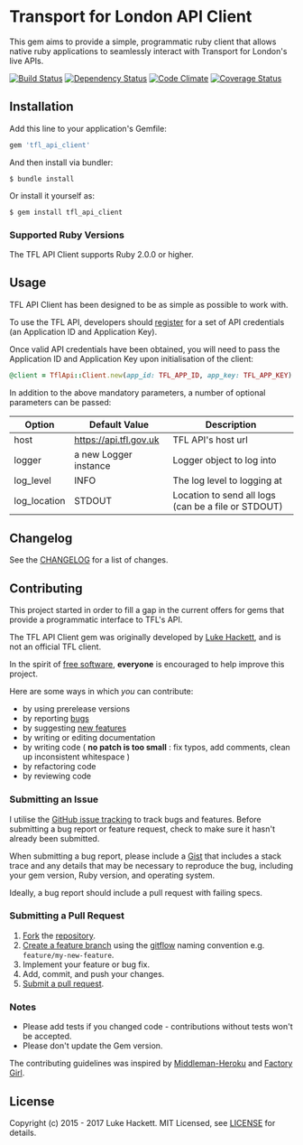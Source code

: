 # Transport for London API Client

This gem aims to provide a simple, programmatic ruby client that allows
native ruby applications to seamlessly interact with Transport for
London's live APIs.

[![Build Status](https://travis-ci.org/LukeHackett/tfl_api_client.svg?branch=master)](https://travis-ci.org/LukeHackett/tfl_api_client)
[![Dependency Status](https://gemnasium.com/LukeHackett/tfl_api_client.svg)](https://gemnasium.com/LukeHackett/tfl_api_client)
[![Code Climate](https://codeclimate.com/github/LukeHackett/tfl_api_client/badges/gpa.svg)](https://codeclimate.com/github/LukeHackett/tfl_api_client)
[![Coverage Status](https://coveralls.io/repos/LukeHackett/tfl_api_client/badge.svg?branch=master&service=github)](https://coveralls.io/github/LukeHackett/tfl_api_client?branch=master)


## Installation

Add this line to your application's Gemfile:

```ruby
gem 'tfl_api_client'
```

And then install via bundler:

    $ bundle install

Or install it yourself as:

    $ gem install tfl_api_client


### Supported Ruby Versions

The TFL API Client supports Ruby 2.0.0 or higher. 


## Usage

TFL API Client has been designed to be as simple as possible to work with.

To use the TFL API, developers should [register][tfl_registration] for a set
of API credentials (an Application ID and Application Key).

Once valid API credentials have been obtained, you will need to pass the 
Application ID and Application Key upon initialisation of the client:

```ruby
@client = TflApi::Client.new(app_id: TFL_APP_ID, app_key: TFL_APP_KEY)
````

In addition to the above mandatory parameters, a number of optional parameters
can be passed:

| Option       | Default Value          | Description                                         |
| ------------ | ---------------------- | --------------------------------------------------- |
| host         | https://api.tfl.gov.uk | TFL API's host url                                  |
| logger       | a new Logger instance  | Logger object to log into                           |
| log_level    | INFO                   | The log level to logging at                         |
| log_location | STDOUT                 | Location to send all logs (can be a file or STDOUT) |

[tfl_registration]: https://api-portal.tfl.gov.uk/signup


## Changelog

See the [CHANGELOG][changelog] for a list of changes.

[changelog]: CHANGELOG.md


## Contributing

This project started in order to fill a gap in the current offers for 
gems that provide a programmatic interface to TFL's API. 

The TFL API Client gem was originally developed by [Luke Hackett][luke_hackett], 
and is not an official TFL client.

In the spirit of [free software][free-sw], **everyone** is encouraged to 
help improve this project.

Here are some ways in which *you* can contribute:

* by using prerelease versions
* by reporting [bugs][issues]
* by suggesting [new features][issues]
* by writing or editing documentation
* by writing code ( **no patch is too small** : fix typos, add comments, clean up inconsistent whitespace )
* by refactoring code
* by reviewing code

[luke_hackett]: http://www.lukehackett.com
[free-sw]: http://www.fsf.org/licensing/essays/free-sw.html
[issues]: https://github.com/LukeHackett/tfl_api_client/issues

### Submitting an Issue

I utilise the [GitHub issue tracking][issues] to track bugs and features.
Before submitting a bug report or feature request, check to make sure it
hasn't already been submitted.

When submitting a bug report, please include a [Gist][gist] that includes
a stack trace and any details that may be necessary to reproduce the bug,
including your gem version, Ruby version, and operating system. 

Ideally, a bug report should include a pull request with failing specs.

[gist]: https://gist.github.com/

### Submitting a Pull Request

1. [Fork][fork] the [repository][repo].
2. [Create a feature branch][branch] using the [gitflow][gitflow] naming convention e.g. `feature/my-new-feature`.
3. Implement your feature or bug fix.
4. Add, commit, and push your changes.
5. [Submit a pull request][pr].

[repo]: https://github.com/LukeHackett/tfl_api_client/tree/master
[fork]: https://help.github.com/articles/fork-a-repo/
[branch]: https://help.github.com/articles/creating-and-deleting-branches-within-your-repository/
[pr]: https://help.github.com/articles/using-pull-requests/
[gitflow]: http://danielkummer.github.io/git-flow-cheatsheet/#features

### Notes

* Please add tests if you changed code - contributions without tests won't be accepted.
* Please don't update the Gem version.

The contributing guidelines was inspired by [Middleman-Heroku][middleman] 
and [Factory Girl][factory_girl]. 

[middleman]: https://github.com/middleman/middleman-heroku/blob/master/CONTRIBUTING.md
[factory_girl]: https://github.com/thoughtbot/factory_girl/blob/master/CONTRIBUTING.md


## License

Copyright (c) 2015 - 2017 Luke Hackett. MIT Licensed, see [LICENSE][license] for details.

[license]: LICENSE


